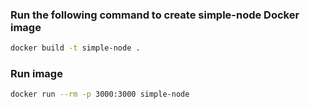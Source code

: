 ### Run the following command to create simple-node Docker image
```bash
docker build -t simple-node .
```

### Run image
```bash
docker run --rm -p 3000:3000 simple-node
```